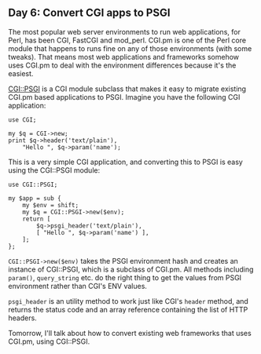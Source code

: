 ## Day 6: Convert CGI apps to PSGI

The most popular web server environments to run web applications, for Perl, has been CGI, FastCGI and mod_perl. CGI.pm is one of the Perl core module that happens to runs fine on any of those environments (with some tweaks). That means most web applications and frameworks somehow uses CGI.pm to deal with the environment differences because it's the easiest.

[CGI::PSGI](http://search.cpan.org/perldoc?CGI::PSGI) is a CGI module subclass that makes it easy to migrate existing CGI.pm based applications to PSGI. Imagine you have the following CGI application:

    use CGI;
    
    my $q = CGI->new;
    print $q->header('text/plain'),
        "Hello ", $q->param('name');

This is a very simple CGI application, and converting this to PSGI is easy using the CGI::PSGI module:

    use CGI::PSGI;
    
    my $app = sub {
        my $env = shift;
        my $q = CGI::PSGI->new($env);
        return [ 
            $q->psgi_header('text/plain'),
            [ "Hello ", $q->param('name') ],
        ];
    };

`CGI::PSGI->new($env)` takes the PSGI environment hash and creates an instance of CGI::PSGI, which is a subclass of CGI.pm. All methods including `param()`, `query_string` etc. do the right thing to get the values from PSGI environment rather than CGI's ENV values.

`psgi_header` is an utility method to work just like CGI's `header` method, and returns the status code and an array reference containing the list of HTTP headers.

Tomorrow, I'll talk about how to convert existing web frameworks that uses CGI.pm, using CGI::PSGI.
